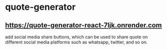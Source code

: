 # quote-generator
## https://quote-generator-react-7ljk.onrender.com

add social media share buttons, which can be used to share quote on different social media platforms such as whatsapp, twitter, and so on.
